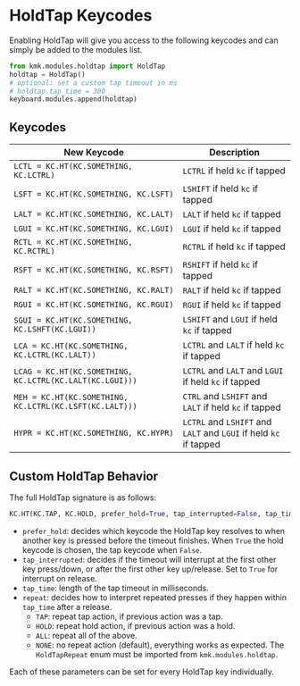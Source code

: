 # HoldTap Keycodes
Enabling HoldTap will give you access to the following keycodes and can simply be
added to the modules list.

```python
from kmk.modules.holdtap import HoldTap
holdtap = HoldTap()
# optional: set a custom tap timeout in ms
# holdtap.tap_time = 300
keyboard.modules.append(holdtap)
```

## Keycodes

|New Keycode                                              | Description                                                     |
|---------------------------------------------------------|-----------------------------------------------------------------|
|`LCTL = KC.HT(KC.SOMETHING, KC.LCTRL)`                   |`LCTRL` if held `kc` if tapped                                   |
|`LSFT = KC.HT(KC.SOMETHING, KC.LSFT)`                    |`LSHIFT` if held `kc` if tapped                                  |
|`LALT = KC.HT(KC.SOMETHING, KC.LALT)`                    |`LALT` if held `kc` if tapped                                    |
|`LGUI = KC.HT(KC.SOMETHING, KC.LGUI)`                    |`LGUI` if held `kc` if tapped                                    |
|`RCTL = KC.HT(KC.SOMETHING, KC.RCTRL)`                   |`RCTRL` if held `kc` if tapped                                   |
|`RSFT = KC.HT(KC.SOMETHING, KC.RSFT)`                    |`RSHIFT` if held `kc` if tapped                                  |
|`RALT = KC.HT(KC.SOMETHING, KC.RALT)`                    |`RALT` if held `kc` if tapped                                    |
|`RGUI = KC.HT(KC.SOMETHING, KC.RGUI)`                    |`RGUI` if held `kc` if tapped                                    |
|`SGUI = KC.HT(KC.SOMETHING, KC.LSHFT(KC.LGUI))`          |`LSHIFT` and `LGUI` if held `kc` if tapped                       |
|`LCA = KC.HT(KC.SOMETHING, KC.LCTRL(KC.LALT))`           |`LCTRL` and `LALT` if held `kc` if tapped                        |
|`LCAG = KC.HT(KC.SOMETHING, KC.LCTRL(KC.LALT(KC.LGUI)))` |`LCTRL` and `LALT` and `LGUI` if held `kc` if tapped             |
|`MEH = KC.HT(KC.SOMETHING, KC.LCTRL(KC.LSFT(KC.LALT)))`  |`CTRL` and `LSHIFT` and `LALT` if held `kc` if tapped            |
|`HYPR = KC.HT(KC.SOMETHING, KC.HYPR)`                    |`LCTRL` and `LSHIFT` and `LALT` and `LGUI` if held `kc` if tapped|

## Custom HoldTap Behavior
The full HoldTap signature is as follows:
```python
KC.HT(KC.TAP, KC.HOLD, prefer_hold=True, tap_interrupted=False, tap_time=None, repeat=HoldTapRepeat.NONE)
```
* `prefer_hold`: decides which keycode the HoldTap key resolves to when another
  key is pressed before the timeout finishes. When `True` the hold keycode is
  chosen, the tap keycode when `False`.
* `tap_interrupted`: decides if the timeout will interrupt at the first other
  key press/down, or after the first other key up/release. Set to `True` for
  interrupt on release.
* `tap_time`: length of the tap timeout in milliseconds.
* `repeat`: decides how to interpret repeated presses if they happen within
  `tap_time` after a release.
  * `TAP`: repeat tap action, if previous action was a tap.
  * `HOLD`: repeat hold action, if previous action was a hold.
  * `ALL`: repeat all of the above.
  * `NONE`: no repeat action (default), everything works as expected.
  The `HoldTapRepeat` enum must be imported from `kmk.modules.holdtap`.

Each of these parameters can be set for every HoldTap key individually.
